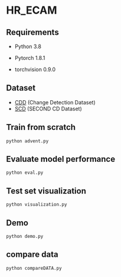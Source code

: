 # HR_ECAM

## Requirements

- Python 3.8

- Pytorch 1.8.1

- torchvision 0.9.0

## Dataset

- [CDD](https://drive.google.com/file/d/1GX656JqqOyBi_Ef0w65kDGVto-nHrNs9/edit) (Change Detection Dataset)
- [SCD](https://drive.google.com/file/d/1cAyKCjRiRKfTysX1OqtVs6F1zbEI0EGj/view?usp=sharing) (SECOND CD Dataset)

## Train from scratch
    
    python advent.py

## Evaluate model performance

    python eval.py

## Test set visualization

    python visualization.py
   
## Demo

    python demo.py
  
## compare data

    python compareDATA.py
